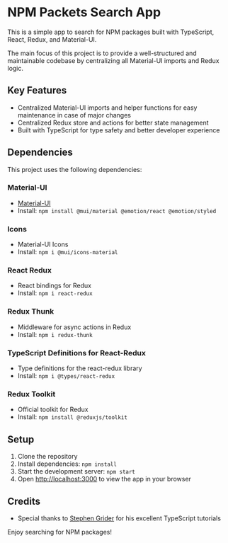 # NPM Packets Search App

This is a simple app to search for NPM packages built with TypeScript, React, Redux, and Material-UI.

The main focus of this project is to provide a well-structured and maintainable codebase by centralizing all Material-UI imports and Redux logic.

## Key Features

- Centralized Material-UI imports and helper functions for easy maintenance in case of major changes
- Centralized Redux store and actions for better state management
- Built with TypeScript for type safety and better developer experience

## Dependencies

This project uses the following dependencies:

### Material-UI

- [Material-UI](https://material-ui.com/)
- Install: `npm install @mui/material @emotion/react @emotion/styled`

### Icons

- Material-UI Icons
- Install: `npm i @mui/icons-material`

### React Redux

- React bindings for Redux
- Install: `npm i react-redux`

### Redux Thunk

- Middleware for async actions in Redux
- Install: `npm i redux-thunk`

### TypeScript Definitions for React-Redux

- Type definitions for the react-redux library
- Install: `npm i @types/react-redux`

### Redux Toolkit

- Official toolkit for Redux
- Install: `npm install @reduxjs/toolkit`

## Setup

1. Clone the repository
2. Install dependencies: `npm install`
3. Start the development server: `npm start`
4. Open [http://localhost:3000](http://localhost:3000) to view the app in your browser


## Credits

- Special thanks to [Stephen Grider](https://www.udemy.com/user/sgslo/) for his excellent TypeScript tutorials

Enjoy searching for NPM packages!
